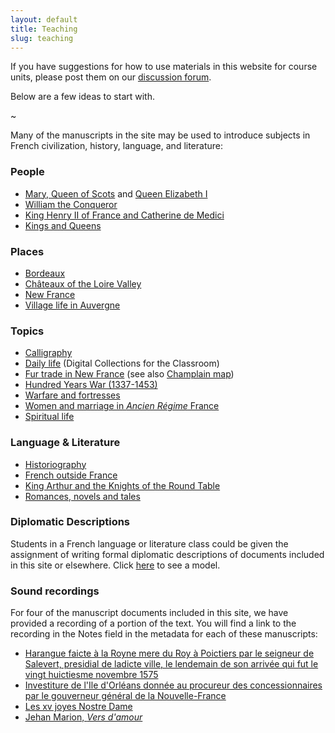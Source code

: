 ```yaml
---
layout: default
title: Teaching
slug: teaching
---
```


If you have suggestions for how to use materials in this website for course units, please post them on our [discussion forum](https://groups.google.com/forum/?hl=en#!forum/french-renaissance-paleography).

Below are a few ideas to start with.

~

Many of the manuscripts in the site may be used to introduce subjects in French civilization, history, language, and literature:

### People
- [Mary, Queen of Scots](http://paleography.library.utoronto.ca/islandora/object/paleography:461#page/1/mode/1up) and [Queen Elizabeth I](http://paleography.library.utoronto.ca/islandora/object/paleography:430#page/1/mode/1up)
- [William the Conqueror](http://paleography.library.utoronto.ca/islandora/object/paleography:1817#page/1/mode/1up)
- [King Henry II of France and Catherine de Medici](https://paleography.library.utoronto.ca/islandora/search/catch_all_fields_mt%3A%28%22Henry%20II%22%29)
- [Kings and Queens](https://paleography.library.utoronto.ca/islandora/search/catch_all_fields_mt%3A%28king%20queen%29)

### Places

- [Bordeaux](https://paleography.library.utoronto.ca/islandora/search/bordeaux?type=dismax)
- [Châteaux of the Loire Valley](https://paleography.library.utoronto.ca/islandora/search/catch_all_fields_mt%3A%28loire%20valley%29?f[0]=-entity_type%3A%22node%22&sort=mods_originInfo_qualifier_approximate_dateIssued_s%20asc)
- [New France](https://paleography.library.utoronto.ca/islandora/search/new%20france?type=dismax&f%5B0%5D=mods_subject_geographic_ms%3A%22New\%20France%22)
- [Village life in Auvergne](https://paleography.library.utoronto.ca/islandora/search/catch_all_fields_mt%3A%28Auvergne%29?f[0]=-entity_type%3A%22node%22)

### Topics

- [Calligraphy](https://paleography.library.utoronto.ca/islandora/object/paleography:calligraphybooks)
- [Daily life](http://dcc.newberry.org/collections/daily-life-in-early-modern-france) (Digital Collections for the Classroom)
- [Fur trade in New France](http://paleography.library.utoronto.ca/islandora/object/paleography:447#page/1/mode/1up) (see also [Champlain map](http://paleography.library.utoronto.ca/islandora/object/paleography%3A384))
- [Hundred Years War (1337-1453)](https://paleography.library.utoronto.ca/islandora/search/catch_all_fields_mt%3A%28%22hundred%20years%20war%22%29)
- [Warfare and fortresses](https://paleography.library.utoronto.ca/islandora/search/catch_all_fields_mt%3A%28warfare%29?f[0]=-entity_type%3A%22node%22&sort=mods_originInfo_qualifier_approximate_dateIssued_s%20desc)
- [Women and marriage in _Ancien Régime_ France](https://paleography.library.utoronto.ca/islandora/search/catch_all_fields_mt%3A%28marriage%29?sort=mods_originInfo_qualifier_approximate_dateIssued_s%20asc)
- [Spiritual life](https://paleography.library.utoronto.ca/islandora/search/devotional?type=dismax)

### Language & Literature

- [Historiography](https://paleography.library.utoronto.ca/islandora/search/catch_all_fields_mt%3A%28Historiography%29?sort=mods_originInfo_qualifier_approximate_dateIssued_s%20asc)
- [French outside France](https://paleography.library.utoronto.ca/islandora/search/catch_all_fields_mt%3A%28foreign%29?sort=mods_originInfo_qualifier_approximate_dateIssued_s%20asc)
- [King Arthur and the Knights of the Round Table](https://paleography.library.utoronto.ca/islandora/search/arthurian?type=dismax)
- [Romances, novels and tales](https://paleography.library.utoronto.ca/islandora/search/catch_all_fields_mt%3A%28narrative%29?sort=mods_originInfo_qualifier_approximate_dateIssued_s%20asc)

### Diplomatic Descriptions

Students in a French language or literature class could be given the assignment of writing formal diplomatic descriptions of documents included in this site or elsewhere. Click [here](https://paleography.library.utoronto.ca/sites/default/files/diplomatic_description.png) to see a model.

### Sound recordings

For four of the manuscript documents included in this site, we have provided a recording of a portion of the text. You will find a link to the recording in the Notes field in the metadata for each of these manuscripts:

- [Harangue faicte à la Royne mere du Roy à Poictiers par le seigneur de Salevert, presidial de ladicte ville, le lendemain de son arrivée qui fut le vingt huictiesme novembre 1575](https://paleography.library.utoronto.ca/islandora/object/paleography:429)
- [Investiture de l'Ile d'Orléans donnée au procureur des concessionnaires par le gouverneur général de la Nouvelle-France](https://paleography.library.utoronto.ca/islandora/object/paleography:443)
- [Les xv joyes Nostre Dame](https://paleography.library.utoronto.ca/islandora/object/paleography:404)
- [Jehan Marion, _Vers d'amour_](https://paleography.library.utoronto.ca/islandora/object/paleography:462#003a7648-d745-4300-94e9-3bddea9a292f)